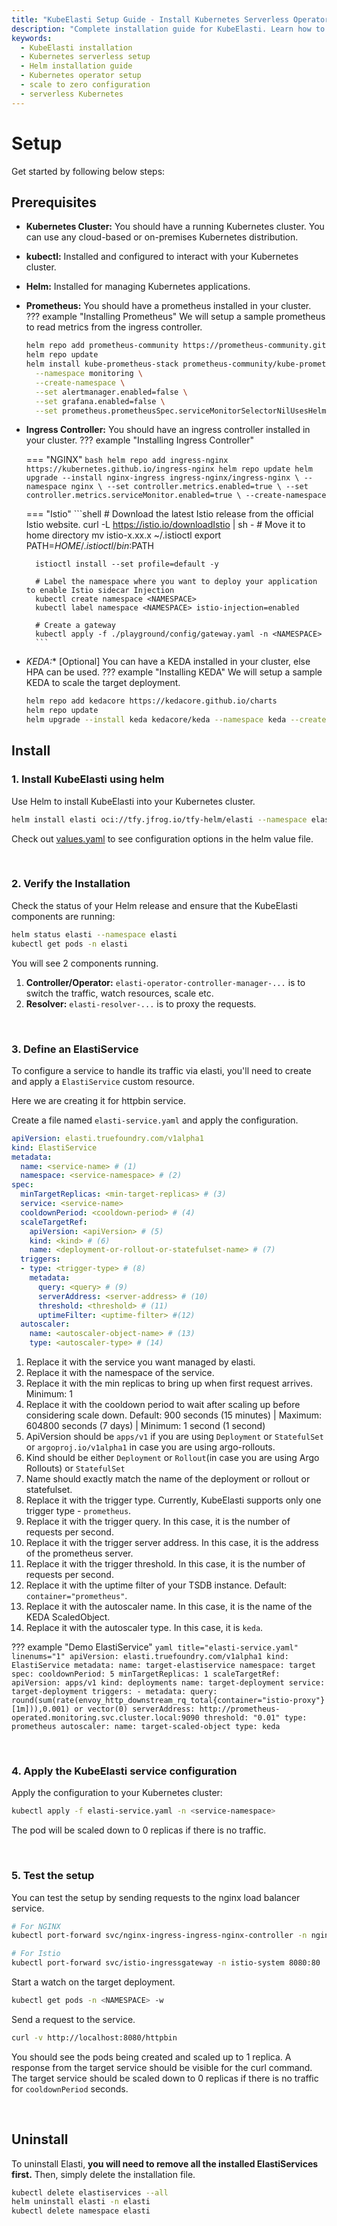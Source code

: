 ```yaml
---
title: "KubeElasti Setup Guide - Install Kubernetes Serverless Operator"
description: "Complete installation guide for KubeElasti. Learn how to set up the Kubernetes serverless operator with Helm, configure prerequisites, and start scaling to zero."
keywords:
  - KubeElasti installation
  - Kubernetes serverless setup
  - Helm installation guide
  - Kubernetes operator setup
  - scale to zero configuration
  - serverless Kubernetes
---
```


# Setup

Get started by following below steps:

## Prerequisites

- **Kubernetes Cluster:** You should have a running Kubernetes cluster. You can use any cloud-based or on-premises Kubernetes distribution.
- **kubectl:** Installed and configured to interact with your Kubernetes cluster.
- **Helm:** Installed for managing Kubernetes applications.
- **Prometheus:** You should have a prometheus installed in your cluster.
??? example "Installing Prometheus"
    We will setup a sample prometheus to read metrics from the ingress controller.

    ```bash
    helm repo add prometheus-community https://prometheus-community.github.io/helm-charts
    helm repo update
    helm install kube-prometheus-stack prometheus-community/kube-prometheus-stack \
      --namespace monitoring \
      --create-namespace \
      --set alertmanager.enabled=false \
      --set grafana.enabled=false \
      --set prometheus.prometheusSpec.serviceMonitorSelectorNilUsesHelmValues=false
    ```
- **Ingress Controller:** You should have an ingress controller installed in your cluster.
??? example "Installing Ingress Controller"
    
    === "NGINX"
        ```bash
          helm repo add ingress-nginx https://kubernetes.github.io/ingress-nginx
          helm repo update
          helm upgrade --install nginx-ingress ingress-nginx/ingress-nginx \
            --namespace nginx \
            --set controller.metrics.enabled=true \
            --set controller.metrics.serviceMonitor.enabled=true \
            --create-namespace
        ```

    === "Istio"
        ```shell
        # Download the latest Istio release from the official Istio website.
        curl -L https://istio.io/downloadIstio | sh -
        # Move it to home directory
        mv istio-x.xx.x ~/.istioctl
        export PATH=$HOME/.istioctl/bin:$PATH

        istioctl install --set profile=default -y

        # Label the namespace where you want to deploy your application to enable Istio sidecar Injection
        kubectl create namespace <NAMESPACE>
        kubectl label namespace <NAMESPACE> istio-injection=enabled

        # Create a gateway
        kubectl apply -f ./playground/config/gateway.yaml -n <NAMESPACE>
        ```

- **KEDA*:** [Optional] You can have a KEDA installed in your cluster, else HPA can be used.
??? example "Installing KEDA"
    We will setup a sample KEDA to scale the target deployment.

    ```bash
    helm repo add kedacore https://kedacore.github.io/charts
    helm repo update
    helm upgrade --install keda kedacore/keda --namespace keda --create-namespace --wait --timeout 180s
    ```

## Install

### **1. Install KubeElasti using helm**

Use Helm to install KubeElasti into your Kubernetes cluster. 

```bash
helm install elasti oci://tfy.jfrog.io/tfy-helm/elasti --namespace elasti --create-namespace
```

Check out [values.yaml](https://github.com/truefoundry/KubeElasti/blob/main/charts/elasti/values.yaml) to see configuration options in the helm value file.

<br>

### **2. Verify the Installation**

Check the status of your Helm release and ensure that the KubeElasti components are running:

```bash
helm status elasti --namespace elasti
kubectl get pods -n elasti
```

You will see 2 components running.

1.  **Controller/Operator:** `elasti-operator-controller-manager-...` is to switch the traffic, watch resources, scale etc.
2.  **Resolver:** `elasti-resolver-...` is to proxy the requests.

<br>

### **3. Define an ElastiService**

To configure a service to handle its traffic via elasti, you'll need to create and apply a `ElastiService` custom resource.

Here we are creating it for httpbin service.   

Create a file named `elasti-service.yaml` and apply the configuration.

```yaml title="elasti-service.yaml" linenums="1"
apiVersion: elasti.truefoundry.com/v1alpha1
kind: ElastiService
metadata:
  name: <service-name> # (1)
  namespace: <service-namespace> # (2)
spec:
  minTargetReplicas: <min-target-replicas> # (3)
  service: <service-name>
  cooldownPeriod: <cooldown-period> # (4)
  scaleTargetRef:
    apiVersion: <apiVersion> # (5)
    kind: <kind> # (6)
    name: <deployment-or-rollout-or-statefulset-name> # (7)
  triggers:
  - type: <trigger-type> # (8)
    metadata:
      query: <query> # (9)
      serverAddress: <server-address> # (10)
      threshold: <threshold> # (11)
      uptimeFilter: <uptime-filter> #(12)
  autoscaler:
    name: <autoscaler-object-name> # (13)
    type: <autoscaler-type> # (14)
```

1. Replace it with the service you want managed by elasti.
2. Replace it with the namespace of the service.
3. Replace it with the min replicas to bring up when first request arrives. Minimum: 1
4. Replace it with the cooldown period to wait after scaling up before considering scale down. Default: 900 seconds (15 minutes) | Maximum: 604800 seconds (7 days) | Minimum: 1 second (1 second)
5. ApiVersion should be `apps/v1` if you are using `Deployment` or `StatefulSet` or `argoproj.io/v1alpha1` in case you are using argo-rollouts. 
6. Kind should be either `Deployment` or `Rollout`(in case you are using Argo Rollouts) or `StatefulSet` 
7. Name should exactly match the name of the deployment or rollout or statefulset.
8. Replace it with the trigger type. Currently, KubeElasti supports only one trigger type - `prometheus`. 
9. Replace it with the trigger query. In this case, it is the number of requests per second.
10. Replace it with the trigger server address. In this case, it is the address of the prometheus server.
11. Replace it with the trigger threshold. In this case, it is the number of requests per second.
12. Replace it with the uptime filter of your TSDB instance. Default: `container="prometheus"`.
13. Replace it with the autoscaler name. In this case, it is the name of the KEDA ScaledObject.
14. Replace it with the autoscaler type. In this case, it is `keda`.


??? example "Demo ElastiService"
    ```yaml title="elasti-service.yaml" linenums="1"
    apiVersion: elasti.truefoundry.com/v1alpha1
    kind: ElastiService
    metadata:
      name: target-elastiservice
      namespace: target
    spec:
      cooldownPeriod: 5
      minTargetReplicas: 1
      scaleTargetRef:
        apiVersion: apps/v1
        kind: deployments
        name: target-deployment
      service: target-deployment
      triggers:
        - metadata:
            query: round(sum(rate(envoy_http_downstream_rq_total{container="istio-proxy"}[1m])),0.001) or vector(0)
            serverAddress: http://prometheus-operated.monitoring.svc.cluster.local:9090
            threshold: "0.01"
          type: prometheus
      autoscaler:
        name: target-scaled-object
        type: keda
    ```

<br>

### **4. Apply the KubeElasti service configuration**

Apply the configuration to your Kubernetes cluster:

```bash
kubectl apply -f elasti-service.yaml -n <service-namespace>
```

The pod will be scaled down to 0 replicas if there is no traffic.

<br>

### **5. Test the setup**

You can test the setup by sending requests to the nginx load balancer service.

```bash
# For NGINX
kubectl port-forward svc/nginx-ingress-ingress-nginx-controller -n nginx 8080:80

# For Istio
kubectl port-forward svc/istio-ingressgateway -n istio-system 8080:80
```

Start a watch on the target deployment.

```bash
kubectl get pods -n <NAMESPACE> -w
```

Send a request to the service.

```bash
curl -v http://localhost:8080/httpbin
```

You should see the pods being created and scaled up to 1 replica. A response from the   target service should be visible for the curl command.
The target service should be scaled down to 0 replicas if there is no traffic for `cooldownPeriod` seconds.

<br>

## Uninstall

To uninstall Elasti, **you will need to remove all the installed ElastiServices first.** Then, simply delete the installation file.

```bash
kubectl delete elastiservices --all
helm uninstall elasti -n elasti
kubectl delete namespace elasti
```